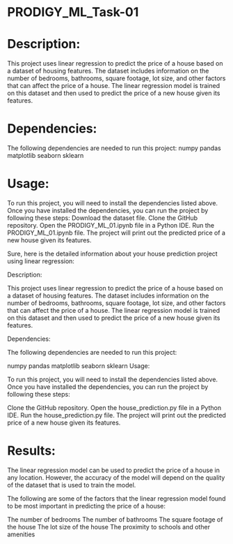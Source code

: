 # PRODIGY_ML_Task-01

# Description:
This project uses linear regression to predict the price of a house based on a dataset of housing features. The dataset includes information on the number of bedrooms, bathrooms, square footage, lot size, and other factors that can affect the price of a house. The linear regression model is trained on this dataset and then used to predict the price of a new house given its features.

# Dependencies:
The following dependencies are needed to run this project:
numpy
pandas
matplotlib
seaborn
sklearn

# Usage:
To run this project, you will need to install the dependencies listed above. Once you have installed the dependencies, you can run the project by following these steps:
Download the dataset file.
Clone the GitHub repository.
Open the PRODIGY_ML_01.ipynb file in a Python IDE.
Run the PRODIGY_ML_01.ipynb file.
The project will print out the predicted price of a new house given its features.


Sure, here is the detailed information about your house prediction project using linear regression:

Description:

This project uses linear regression to predict the price of a house based on a dataset of housing features. The dataset includes information on the number of bedrooms, bathrooms, square footage, lot size, and other factors that can affect the price of a house. The linear regression model is trained on this dataset and then used to predict the price of a new house given its features.

Dependencies:

The following dependencies are needed to run this project:

numpy
pandas
matplotlib
seaborn
sklearn
Usage:

To run this project, you will need to install the dependencies listed above. Once you have installed the dependencies, you can run the project by following these steps:

Clone the GitHub repository.
Open the house_prediction.py file in a Python IDE.
Run the house_prediction.py file.
The project will print out the predicted price of a new house given its features.

# Results:
The linear regression model can be used to predict the price of a house in any location. However, the accuracy of the model will depend on the quality of the dataset that is used to train the model.

The following are some of the factors that the linear regression model found to be most important in predicting the price of a house:

The number of bedrooms
The number of bathrooms
The square footage of the house
The lot size of the house
The proximity to schools and other amenities

